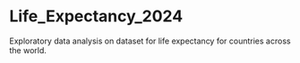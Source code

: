 # Life_Expectancy_2024
 Exploratory data analysis on dataset for life expectancy for countries across the world.
